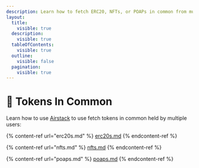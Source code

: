```yaml
---
description: Learn how to fetch ERC20, NFTs, or POAPs in common from multiple users.
layout:
  title:
    visible: true
  description:
    visible: true
  tableOfContents:
    visible: true
  outline:
    visible: false
  pagination:
    visible: true
---
```


# 🤝 Tokens In Common

Learn how to use [Airstack](https://airstack.xyz) to use fetch tokens in common held by multiple users:

{% content-ref url="erc20s.md" %}
[erc20s.md](erc20s.md)
{% endcontent-ref %}

{% content-ref url="nfts.md" %}
[nfts.md](nfts.md)
{% endcontent-ref %}

{% content-ref url="poaps.md" %}
[poaps.md](poaps.md)
{% endcontent-ref %}
